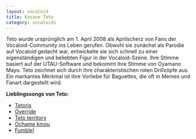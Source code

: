 ```yaml
---
layout: vocaloid
title: Kasane Teto
category: vocaloids
---
```


Teto wurde ursprünglich am 1. April 2008 als Aprilscherz von Fans der Vocaloid-Community ins Leben gerufen. Obwohl sie
zunächst als Parodie auf Vocaloid gedacht war, entwickelte sie sich schnell zu einer eigenständigen und beliebten Figur
in der Vocaloid-Szene. Ihre Stimme basiert auf der UTAU-Software und bekommt ihre Stimme von Oyamano Mayo. Teto zeichnet
sich durch ihre charakteristischen roten Drillzöpfe aus. Ein markantes Merkmal ist ihre Vorliebe für Baguettes, die oft
in Memes und Fanart dargestellt wird.

<div>
    <b>Lieblingssongs von Teto:</b>
    <ul>
        <li><a href="https://youtu.be/Soy4jGPHr3g?si=S6hgAiMWkgDrRx-n">Tetoris</a></li>
        <li><a href="https://youtu.be/LLjfal8jCYI?si=Ngchk0lCgha6XisD">Override</a></li>
        <li><a href="https://youtu.be/JALbemLw3G4?si=r_XaklFg6cJyXarD">Teto territory</a></li>
        <li><a href="https://youtu.be/uvxoNlMqilg?si=vYchCEEVCtO4vapN">Ochame kinou</a></li>
        <li><a href="https://youtu.be/SsRtQ9pocQg?si=7_8F93rt_aklg07k">Fumble!</a></li>
    </ul>
</div>